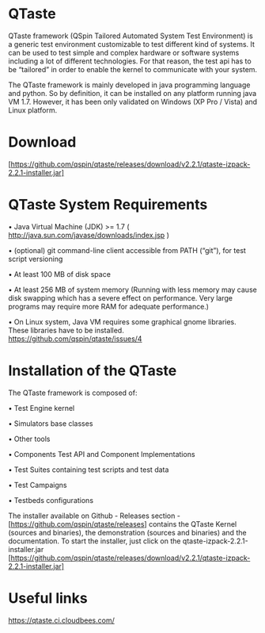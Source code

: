 QTaste
======

QTaste framework (QSpin Tailored Automated System Test Environment) is a generic test environment customizable to test
different kind of systems. It can be used to test simple and complex hardware or software systems including a lot of different
technologies. For that reason, the test api has to be “tailored” in order to enable the kernel to communicate with your system.


The QTaste framework is mainly developed in java programming language and python. So by definition, it can be installed
on any platform running java VM 1.7. However, it has been only validated on Windows (XP Pro / Vista) and Linux platform.

Download
========

[https://github.com/qspin/qtaste/releases/download/v2.2.1/qtaste-izpack-2.2.1-installer.jar]

QTaste System Requirements
==========================

• Java Virtual Machine (JDK) >= 1.7 ( http://java.sun.com/javase/downloads/index.jsp )

• (optional) git command-line client accessible from PATH (“git”), for test script versioning

• At least 100 MB of disk space

• At least 256 MB of system memory (Running with less memory may cause disk swapping which has a severe effect on
performance. Very large programs may require more RAM for adequate performance.)

• On Linux system, Java VM requires some graphical gnome libraries. These libraries have to be installed. https://github.com/qspin/qtaste/issues/4

Installation of the QTaste
==========================

The QTaste framework is composed of:

• Test Engine kernel

• Simulators base classes

• Other tools

• Components Test API and Component Implementations

• Test Suites containing test scripts and test data

• Test Campaigns

• Testbeds configurations

The installer available on Github - Releases section  - [https://github.com/qspin/qtaste/releases] contains the QTaste Kernel (sources and
binaries), the demonstration (sources and binaries) and the documentation.
To start the installer, just click on the qtaste-izpack-2.2.1-installer.jar [https://github.com/qspin/qtaste/releases/download/v2.2.1/qtaste-izpack-2.2.1-installer.jar]

Useful links
============
https://qtaste.ci.cloudbees.com/

